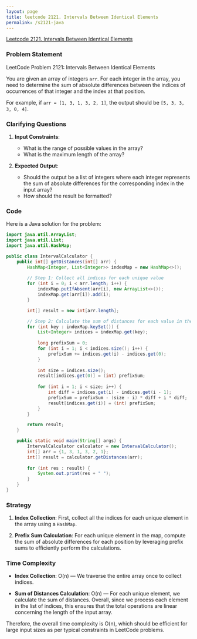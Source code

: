 ```yaml
---
layout: page
title: leetcode 2121. Intervals Between Identical Elements
permalink: /s2121-java
---
```

[Leetcode 2121. Intervals Between Identical Elements](https://algoadvance.github.io/algoadvance/l2121)
### Problem Statement

LeetCode Problem 2121: Intervals Between Identical Elements

You are given an array of integers `arr`. For each integer in the array, you need to determine the sum of absolute differences between the indices of occurrences of that integer and the index at that position.

For example, if `arr = [1, 3, 1, 3, 2, 1]`, the output should be `[5, 3, 3, 3, 0, 4]`.

### Clarifying Questions

1. **Input Constraints**:
   - What is the range of possible values in the array?
   - What is the maximum length of the array?

2. **Expected Output**:
   - Should the output be a list of integers where each integer represents the sum of absolute differences for the corresponding index in the input array?
   - How should the result be formatted?

### Code

Here is a Java solution for the problem:

```java
import java.util.ArrayList;
import java.util.List;
import java.util.HashMap;

public class IntervalCalculator {
    public int[] getDistances(int[] arr) {
        HashMap<Integer, List<Integer>> indexMap = new HashMap<>();
        
        // Step 1: Collect all indices for each unique value
        for (int i = 0; i < arr.length; i++) {
            indexMap.putIfAbsent(arr[i], new ArrayList<>());
            indexMap.get(arr[i]).add(i);
        }

        int[] result = new int[arr.length];

        // Step 2: Calculate the sum of distances for each value in the array
        for (int key : indexMap.keySet()) {
            List<Integer> indices = indexMap.get(key);
            
            long prefixSum = 0;
            for (int i = 1; i < indices.size(); i++) {
                prefixSum += indices.get(i) - indices.get(0);
            }
            
            int size = indices.size();
            result[indices.get(0)] = (int) prefixSum;
            
            for (int i = 1; i < size; i++) {
                int diff = indices.get(i) - indices.get(i - 1);
                prefixSum = prefixSum - (size - i) * diff + i * diff;
                result[indices.get(i)] = (int) prefixSum;
            }
        }

        return result;
    }

    public static void main(String[] args) {
        IntervalCalculator calculator = new IntervalCalculator();
        int[] arr = {1, 3, 1, 3, 2, 1};
        int[] result = calculator.getDistances(arr);
        
        for (int res : result) {
            System.out.print(res + " ");
        }
    }
}
```

### Strategy

1. **Index Collection**: First, collect all the indices for each unique element in the array using a `HashMap`.
   
2. **Prefix Sum Calculation**: For each unique element in the map, compute the sum of absolute differences for each position by leveraging prefix sums to efficiently perform the calculations.

### Time Complexity

- **Index Collection**: O(n) — We traverse the entire array once to collect indices.
  
- **Sum of Distances Calculation**: O(n) — For each unique element, we calculate the sum of distances. Overall, since we process each element in the list of indices, this ensures that the total operations are linear concerning the length of the input array.

Therefore, the overall time complexity is O(n), which should be efficient for large input sizes as per typical constraints in LeetCode problems.